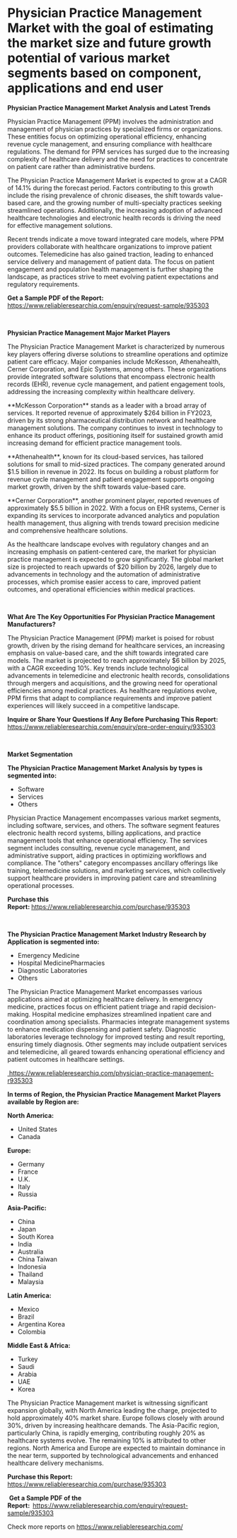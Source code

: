 <p><h1>Physician Practice Management Market with the goal of estimating the market size and future growth potential of various market segments based on component, applications and end user</h1></p><p><strong>Physician Practice Management Market Analysis and Latest Trends</strong></p>
<p><p>Physician Practice Management (PPM) involves the administration and management of physician practices by specialized firms or organizations. These entities focus on optimizing operational efficiency, enhancing revenue cycle management, and ensuring compliance with healthcare regulations. The demand for PPM services has surged due to the increasing complexity of healthcare delivery and the need for practices to concentrate on patient care rather than administrative burdens.</p><p>The Physician Practice Management Market is expected to grow at a CAGR of 14.1% during the forecast period. Factors contributing to this growth include the rising prevalence of chronic diseases, the shift towards value-based care, and the growing number of multi-specialty practices seeking streamlined operations. Additionally, the increasing adoption of advanced healthcare technologies and electronic health records is driving the need for effective management solutions.</p><p>Recent trends indicate a move toward integrated care models, where PPM providers collaborate with healthcare organizations to improve patient outcomes. Telemedicine has also gained traction, leading to enhanced service delivery and management of patient data. The focus on patient engagement and population health management is further shaping the landscape, as practices strive to meet evolving patient expectations and regulatory requirements.</p></p>
<p><strong>Get a Sample PDF of the Report:&nbsp;</strong> <a href="https://www.reliableresearchiq.com/enquiry/request-sample/935303?utm_campaign=3116&utm_medium=2&utm_source=Github&utm_content=ia&utm_term=07032025&utm_id=physician-practice-management">https://www.reliableresearchiq.com/enquiry/request-sample/935303</a></p>
<p>&nbsp;</p>
<p><strong>Physician Practice Management Major Market Players</strong></p>
<p><p>The Physician Practice Management Market is characterized by numerous key players offering diverse solutions to streamline operations and optimize patient care efficacy. Major companies include McKesson, Athenahealth, Cerner Corporation, and Epic Systems, among others. These organizations provide integrated software solutions that encompass electronic health records (EHR), revenue cycle management, and patient engagement tools, addressing the increasing complexity within healthcare delivery.</p><p>**McKesson Corporation** stands as a leader with a broad array of services. It reported revenue of approximately $264 billion in FY2023, driven by its strong pharmaceutical distribution network and healthcare management solutions. The company continues to invest in technology to enhance its product offerings, positioning itself for sustained growth amid increasing demand for efficient practice management tools.</p><p>**Athenahealth**, known for its cloud-based services, has tailored solutions for small to mid-sized practices. The company generated around $1.5 billion in revenue in 2022. Its focus on building a robust platform for revenue cycle management and patient engagement supports ongoing market growth, driven by the shift towards value-based care.</p><p>**Cerner Corporation**, another prominent player, reported revenues of approximately $5.5 billion in 2022. With a focus on EHR systems, Cerner is expanding its services to incorporate advanced analytics and population health management, thus aligning with trends toward precision medicine and comprehensive healthcare solutions.</p><p>As the healthcare landscape evolves with regulatory changes and an increasing emphasis on patient-centered care, the market for physician practice management is expected to grow significantly. The global market size is projected to reach upwards of $20 billion by 2026, largely due to advancements in technology and the automation of administrative processes, which promise easier access to care, improved patient outcomes, and operational efficiencies within medical practices.</p></p>
<p>&nbsp;</p>
<p><strong>What Are The Key Opportunities For Physician Practice Management Manufacturers?</strong></p>
<p><p>The Physician Practice Management (PPM) market is poised for robust growth, driven by the rising demand for healthcare services, an increasing emphasis on value-based care, and the shift towards integrated care models. The market is projected to reach approximately $6 billion by 2025, with a CAGR exceeding 10%. Key trends include technological advancements in telemedicine and electronic health records, consolidations through mergers and acquisitions, and the growing need for operational efficiencies among medical practices. As healthcare regulations evolve, PPM firms that adapt to compliance requirements and improve patient experiences will likely succeed in a competitive landscape.</p></p>
<p><strong>Inquire or Share Your Questions If Any Before Purchasing This Report:</strong> <a href="https://www.reliableresearchiq.com/enquiry/pre-order-enquiry/935303?utm_campaign=3116&utm_medium=2&utm_source=Github&utm_content=ia&utm_term=07032025&utm_id=physician-practice-management">https://www.reliableresearchiq.com/enquiry/pre-order-enquiry/935303</a></p>
<p>&nbsp;</p>
<p><strong>Market Segmentation</strong></p>
<p><strong>The Physician Practice Management Market Analysis by types is segmented into:</strong></p>
<p><ul><li>Software</li><li>Services</li><li>Others</li></ul></p>
<p><p>Physician Practice Management encompasses various market segments, including software, services, and others. The software segment features electronic health record systems, billing applications, and practice management tools that enhance operational efficiency. The services segment includes consulting, revenue cycle management, and administrative support, aiding practices in optimizing workflows and compliance. The "others" category encompasses ancillary offerings like training, telemedicine solutions, and marketing services, which collectively support healthcare providers in improving patient care and streamlining operational processes.</p></p>
<p><strong>Purchase this Report:&nbsp;</strong><a href="https://www.reliableresearchiq.com/purchase/935303?utm_campaign=3116&utm_medium=2&utm_source=Github&utm_content=ia&utm_term=07032025&utm_id=physician-practice-management">https://www.reliableresearchiq.com/purchase/935303</a></p>
<p>&nbsp;</p>
<p><strong>The Physician Practice Management Market Industry Research by Application is segmented into:</strong></p>
<p><ul><li>Emergency Medicine</li><li>Hospital MedicinePharmacies</li><li>Diagnostic Laboratories</li><li>Others</li></ul></p>
<p><p>The Physician Practice Management Market encompasses various applications aimed at optimizing healthcare delivery. In emergency medicine, practices focus on efficient patient triage and rapid decision-making. Hospital medicine emphasizes streamlined inpatient care and coordination among specialists. Pharmacies integrate management systems to enhance medication dispensing and patient safety. Diagnostic laboratories leverage technology for improved testing and result reporting, ensuring timely diagnosis. Other segments may include outpatient services and telemedicine, all geared towards enhancing operational efficiency and patient outcomes in healthcare settings.</p></p>
<p><a href="https://www.reliableresearchiq.com/physician-practice-management-r935303?utm_campaign=3116&utm_medium=2&utm_source=Github&utm_content=ia&utm_term=07032025&utm_id=physician-practice-management">&nbsp;https://www.reliableresearchiq.com/physician-practice-management-r935303</a></p>
<p><strong>In terms of Region, the Physician Practice Management Market Players available by Region are:</strong></p>
<p>
    <p> <strong> North America: </strong>
        <ul>
            <li>United States</li>
            <li>Canada</li>
        </ul>
        </p> 
    <p> <strong> Europe: </strong>
        <ul>
            <li>Germany</li>
            <li>France</li>
            <li>U.K.</li>
            <li>Italy</li>
            <li>Russia</li>
        </ul>
        </p> 
    <p> <strong> Asia-Pacific: </strong>
        <ul>
            <li>China</li>
            <li>Japan</li>
            <li>South Korea</li>
            <li>India</li>
            <li>Australia</li>
            <li>China Taiwan</li>
            <li>Indonesia</li>
            <li>Thailand</li>
            <li>Malaysia</li>
        </ul>
        </p> 
    <p> <strong> Latin America: </strong>
        <ul>
            <li>Mexico</li>
            <li>Brazil</li>
            <li>Argentina Korea</li>
            <li>Colombia</li>
        </ul>
        </p> 
    <p> <strong> Middle East & Africa: </strong>
        <ul>
            <li>Turkey</li>
            <li>Saudi</li>
            <li>Arabia</li>
            <li>UAE</li>
            <li>Korea</li>
        </ul>
    </p>
    </p>
<p><p>The Physician Practice Management market is witnessing significant expansion globally, with North America leading the charge, projected to hold approximately 40% market share. Europe follows closely with around 30%, driven by increasing healthcare demands. The Asia-Pacific region, particularly China, is rapidly emerging, contributing roughly 20% as healthcare systems evolve. The remaining 10% is attributed to other regions. North America and Europe are expected to maintain dominance in the near term, supported by technological advancements and enhanced healthcare delivery mechanisms.</p></p>
<p><strong>Purchase this Report: </strong><a href="https://www.reliableresearchiq.com/purchase/935303?utm_campaign=3116&utm_medium=2&utm_source=Github&utm_content=ia&utm_term=07032025&utm_id=physician-practice-management">https://www.reliableresearchiq.com/purchase/935303</a></p>
<p>&nbsp;<strong>Get a Sample PDF of the Report:&nbsp;&nbsp;</strong><a href="https://www.reliableresearchiq.com/enquiry/request-sample/935303?utm_campaign=3116&utm_medium=2&utm_source=Github&utm_content=ia&utm_term=07032025&utm_id=physician-practice-management">https://www.reliableresearchiq.com/enquiry/request-sample/935303</a></p>
<p><strong></strong></p>
<p>Check more reports on <a href="https://www.reliableresearchiq.com/?utm_campaign=3116&utm_medium=2&utm_source=Github&utm_content=ia&utm_term=07032025&utm_id=physician-practice-management">https://www.reliableresearchiq.com/</a></p>